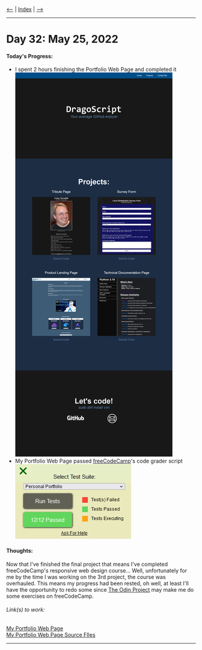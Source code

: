 [<--](../Days/Day31.md) | [Index](../README.md) | [-->](../Days/Day33.md)
____
# Day 32: May 25, 2022
#### Today's Progress:
- I spent 2 hours finishing the Portfolio Web Page and completed it<br>
![PortfolioWebpage3.png](../Attachments-DOC/PortfolioWebpage3.png)
- My Portfolio Web Page passed [freeCodeCamp](https://www.freecodecamp.org/learn/responsive-web-design/)'s code grader script<br>
![PortfolioWebpageGraded.png](../Attachments-DOC/PortfolioWebpageGraded.png)

#### Thoughts:
Now that I've finished the final project that means I've completed freeCodeCamp's responsive web design course... Well, unfortunately for me by the time I was working on the 3rd project, the course was overhauled. This means my progress had been rested, oh well, at least I'll have the opportunity to redo some since [The Odin Project](https://www.theodinproject.com/) may make me do some exercises on freeCodeCamp.

###### Link(s) to work:
[My Portfolio Web Page](https://dragoscript.github.io/PortfolioWebPage/)<br>
[My Portfolio Web Page Source FIles](https://github.com/DragoScript/PortfolioWebPage)
___
